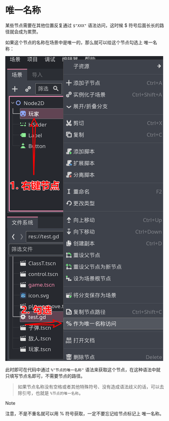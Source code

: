 # 唯一名称

某些节点需要在其他位置反复通过 `$"XXX"` 语法访问，这时候 $ 符号后面长长的路径就会成为累赘。

如果这个节点的名称在场景中是唯一的，那么就可以给这个节点勾选上 唯一名称：

![唯一名称的位置](images/name.png)

此时即可在代码中通过 `%"节点的唯一名称"` 语法来获取这个节点，在这种语法中就只填写节点名即可，不需要节点的路径。

> 如果节点名称没有空格或者其他特殊符号、没有造成语法歧义的话，可以去除引号，也就是 `%节点的唯一名称`。

> [!note]
> 
> 注意，不是不重名就可以用 % 符号获取，一定不要忘记给节点标记上 唯一名称。
